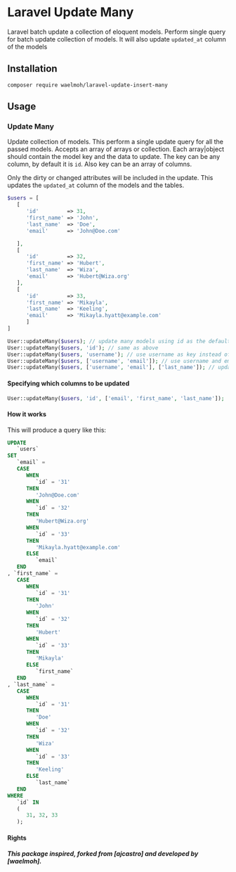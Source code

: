 # Laravel Update Many

Laravel batch update a collection of eloquent models.
Perform single query for batch update collection of models.
It will also update `updated_at` column of the models

## Installation

```
composer require waelmoh/laravel-update-insert-many
```

## Usage

### Update Many

Update collection of models. This perform a single update query for all the passed models. Accepts an array of arrays or collection. Each array|object should contain the model key and the data to update. The key can be any column, by default it is `id`. Also key can be an array of columns.

Only the dirty or changed attributes will be included in the update.
This updates the `updated_at` column of the models and the tables.

```php
$users = [
   [
      'id'         => 31,
      'first_name' => 'John',
      'last_name'  => 'Doe',
      'email'      => 'John@Doe.com'

   ],
   [
      'id'         => 32,
      'first_name' => 'Hubert',
      'last_name'  => 'Wiza',
      'email'      => 'Hubert@Wiza.org'
   ],
   [
      'id'         => 33,
      'first_name' => 'Mikayla',
      'last_name'  => 'Keeling',
      'email'      => 'Mikayla.hyatt@example.com'
      ]
]

```

```php
User::updateMany($users); // update many models using id as the default key
User::updateMany($users, 'id'); // same as above
User::updateMany($users, 'username'); // use username as key instead of id
User::updateMany($users, ['username', 'email']); // use username and email as keys instead of id
User::updateMany($users, ['username', 'email'], ['last_name']); // update last name if username and email match

```

#### Specifying which columns to be updated

```php
User::updateMany($users, 'id', ['email', 'first_name', 'last_name']);
```

#### How it works

This will produce a query like this:

```sql
UPDATE
   `users`
SET
   `email` =
   CASE
      WHEN
         `id` = '31'
      THEN
         'John@Doe.com'
      WHEN
         `id` = '32'
      THEN
         'Hubert@Wiza.org'
      WHEN
         `id` = '33'
      THEN
         'Mikayla.hyatt@example.com'
      ELSE
         `email`
   END
, `first_name` =
   CASE
      WHEN
         `id` = '31'
      THEN
         'John'
      WHEN
         `id` = '32'
      THEN
         'Hubert'
      WHEN
         `id` = '33'
      THEN
         'Mikayla'
      ELSE
         `first_name`
   END
, `last_name` =
   CASE
      WHEN
         `id` = '31'
      THEN
         'Doe'
      WHEN
         `id` = '32'
      THEN
         'Wiza'
      WHEN
         `id` = '33'
      THEN
         'Keeling'
      ELSE
         `last_name`
   END
WHERE
   `id` IN
   (
      31, 32, 33
   );
```

#### Rights

##### This package inspired, forked from [ajcastro] and developed by [waelmoh].
